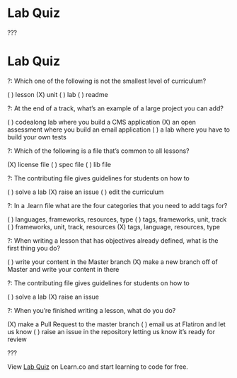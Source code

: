 # Lab Quiz

???

# Lab Quiz

?: Which one of the following is not the smallest level of curriculum?

( ) lesson
(X) unit
( ) lab
( ) readme

?: At the end of a track, what’s an example of a large project you can add?

( ) codealong lab where you build a CMS application
(X) an open assessment where you build an email application 
( ) a lab where you have to build your own tests 

?: Which of the following is a file that’s common to all lessons?

(X) license file
( ) spec file
( ) lib file

?: The contributing file gives guidelines for students on how to 

( ) solve a lab
(X) raise an issue
( ) edit the curriculum

?: In a .learn file what are the four categories that you need to add tags for?

( ) languages, frameworks, resources, type
( ) tags, frameworks, unit, track
( ) frameworks, unit, track, resources
(X) tags, language, resources, type

?: When writing a lesson that has objectives already defined, what is the first thing you do? 

( ) write your content in the Master branch
(X) make a new branch off of Master and write your content in there

?: The contributing file gives guidelines for students on how to 

( ) solve a lab
(X) raise an issue

?: When you’re finished writing a lesson, what do you do?

(X) make a Pull Request to the master branch
( ) email us at Flatiron and let us know
( ) raise an issue in the repository letting us know it’s ready for review


???
<p data-visibility='hidden'>View <a href='https://learn.co/lessons/lab-quiz'>Lab Quiz</a> on Learn.co and start learning to code for free.</p>
